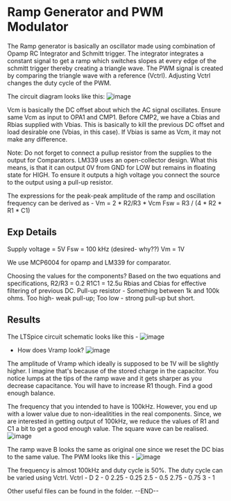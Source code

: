 # Ramp Generator and PWM Modulator

The Ramp generator is basically an oscillator made using combination of Opamp RC Integrator and Schmitt trigger. The integrator integrates a constant signal to get a ramp which switches slopes at every edge of the schmitt trigger thereby creating a triangle wave.
The PWM signal is created by comparing the triangle wave with a reference (Vctrl). Adjusting Vctrl changes the duty cycle of the PWM.

The circuit diagram looks like this:
![image](https://github.com/user-attachments/assets/1c49814b-a007-4934-bdd8-dd79149c03cd)

Vcm is basically the DC offset about which the AC signal oscillates. Ensure same Vcm as input to OPA1 and CMP1. Before CMP2, we have a Cbias and Rbias supplied with Vbias. This is basically to kill the previous DC offset and load desirable one (Vbias, in this case). If Vbias is same as Vcm, it may not make any difference.

Note: Do not forget to connect a pullup resistor from the supplies to the output for Comparators. LM339 uses an open-collector design. What this means, is that it can output 0V from GND for LOW but remains in floating state for HIGH. To ensure it outputs a high voltage you connect the source to the output using a pull-up resistor.

The expressions for the peak-peak amplitude of the ramp and oscillation frequency can be derived as -
Vm = 2 * R2/R3 * Vcm
Fsw = R3 / (4 * R2 * R1 * C1)

## Exp Details
Supply voltage = 5V
Fsw = 100 kHz (desired- why??)
Vm = 1V

We use MCP6004 for opamp and LM339 for comparator.

Choosing the values for the components?
Based on the two equations and specifications,
R2/R3 = 0.2
R1C1 = 12.5u
Rbias and Cbias for effective filtering of previous DC.
Pull-up resistor - Something between 1k and 100k ohms. Too high- weak pull-up; Too low - strong pull-up but short.

## Results

The LTSpice circuit schematic looks like this -
![image](https://github.com/user-attachments/assets/32095cf3-ecb0-4a64-a859-3a04b2cedcad)

- How does Vramp look?
  ![image](https://github.com/user-attachments/assets/e290a026-4eca-49cb-97f3-1428e6daf217)

The amplitude of Vramp which ideally is supposed to be 1V will be slightly higher. I imagine that's because of the stored charge in the capacitor. You notice lumps at the tips of the ramp wave and it gets sharper as you decrease capacitance. You will have to increase R1 though. Find a good enough balance.

The frequency that you intended to have is 100kHz. However, you end up with a lower value due to non-idealitities in the real components. Since, we are interested in getting output of 100kHz, we reduce the values of R1 and C1 a bit to get a good enough value.
The square wave can be realised.
![image](https://github.com/user-attachments/assets/d71fa1b7-530c-4334-9b20-9084d59da664)

The ramp wave B looks the same as original one since we reset the DC bias to the same value.
The PWM looks like this -
![image](https://github.com/user-attachments/assets/38cd835f-d051-4ddd-86cf-b5913c50ed91)

The frequency is almost 100kHz and duty cycle is 50%.
The duty cycle can be varied using Vctrl.
Vctrl - D
2 - 0
2.25 - 0.25
2.5 - 0.5
2.75 - 0.75
3 - 1

Other useful files can be found in the folder.
--END--
